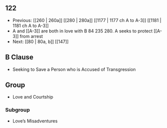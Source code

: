## 122
- Previous: [[260 | 260a]] [[280 | 280a]] [[1177 | 1177 ch A to A-3]] [[1181 | 1181 ch A to A-3]] 
- A and [[A-3]] are both in love with B 84 235 280. A seeks to protect [[A-3]] from arrest
- Next: [[80 | 80a, b]] [[147]] 

## B Clause
- Seeking to Save a Person who is Accused of Transgression

## Group
- Love and Courtship

### Subgroup
- Love’s Misadventures


